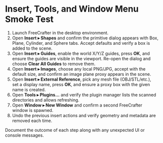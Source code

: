 # Insert, Tools, and Window Menu Smoke Test

1. Launch FreeCrafter in the desktop environment.
2. Open **Insert ▸ Shapes** and confirm the primitive dialog appears with Box, Plane, Cylinder, and Sphere tabs. Accept defaults and verify a box is added to the scene.
3. Open **Insert ▸ Guides**, enable the world X/Y/Z guides, press **OK**, and ensure the guides are visible in the viewport. Re-open the dialog and choose **Clear All Guides** to remove them.
4. Open **Insert ▸ Images**, choose any local PNG/JPG, accept with the default size, and confirm an image plane proxy appears in the scene.
5. Open **Insert ▸ External Reference**, pick any mesh file (OBJ/STL/etc.), set a display name, press **OK**, and ensure a proxy box with the given name is created.
6. Open **Tools ▸ Plugins…** and verify the plugin manager lists the scanned directories and allows refreshing.
7. Open **Window ▸ New Window** and confirm a second FreeCrafter window is spawned.
8. Undo the previous insert actions and verify geometry and metadata are removed each time.

Document the outcome of each step along with any unexpected UI or console messages.

